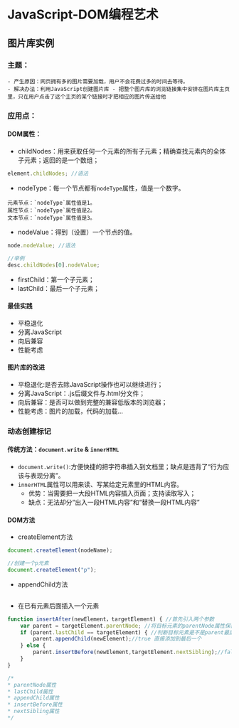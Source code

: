 # JavaScript-DOM编程艺术
## 图片库实例
### 主题：
    - 产生原因：网页拥有多的图片需要加载，用户不会花费过多的时间去等待。
    - 解决办法：利用JavaScript创建图片库 - 把整个图片库的浏览链接集中安排在图片库主页里，只在用户点击了这个主页的某个链接时才把相应的图片传送给他

### 应用点：
#### DOM属性：
- childNodes：用来获取任何一个元素的所有子元素；精确查找元素内的全体子元素；返回的是一个数组；
```javascript
element.childNodes; //语法
```
- nodeType：每一个节点都有`nodeType`属性，值是一个数字。
```
元素节点：`nodeType`属性值是1。
属性节点：`nodeType`属性值是2。
文本节点：`nodeType`属性值是3。
```
- nodeValue：得到（设置）一个节点的值。
```javascript
node.nodeValue; //语法

//举例
desc.childNodes[0].nodeValue;
```
- firstChild：第一个子元素；
- lastChild：最后一个子元素；
#### 最佳实践
- 平稳退化
- 分离JavaScript
- 向后兼容
- 性能考虑
#### 图片库的改进
- 平稳退化:是否去除JavaScript操作也可以继续进行；
- 分离JavaScript：.js后缀文件与.html分文件；
- 向后兼容：是否可以做到完整的兼容低版本的浏览器；
- 性能考虑：图片的加载，代码的加载...
### 动态创建标记
#### 传统方法：`document.write` & `innerHTML`
- `document.write()`:方便快捷的把字符串插入到文档里；缺点是违背了“行为应该与表现分离”。
- `innerHTML`属性可以用来读、写某给定元素里的HTML内容。
    - 优势：当需要把一大段HTML内容插入页面；支持读取写入；
    - 缺点：无法却分“出入一段HTML内容”和“替换一段HTML内容”
#### DOM方法
- createElement方法
```javascript
document.createElement(nodeName);

//创建一个p元素
document.createElement("p");
```    

- appendChild方法
```javascript

```
- 在已有元素后面插入一个元素
```javascript
function insertAfter(newElement，targetElement) { //首先引入两个参数
    var parent = targetElement.parentNode; //将目标元素的parentNode属性保存在parent内
    if (parent.lastChild == targetElement) { //判断目标元素是不是parent最后一个元素
        parent.appendChild(newElement);//true 直接添加到最后一个
    } else {
        parent.insertBefore(newElement,targetElement.nextSibling);//false 新元素插入目标元素和目标元素的下一个兄弟元素
    }
}

/*
* parentNode属性
* lastChild属性
* appendChild属性
* insertBefore属性
* nextSibling属性
*/
```